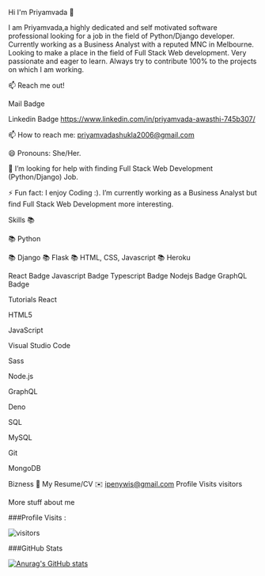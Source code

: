 Hi I'm Priyamvada 👋


I am Priyamvada,a highly dedicated and self motivated software professional looking for a job in the field of Python/Django developer. Currently working as a Business Analyst with a reputed MNC in Melbourne. Looking to make a place in the field of Full Stack Web development. Very passionate and eager to learn. Always try to contribute 100% to the projects on which I am working.

📫 Reach me out! 

Mail Badge 

Linkedin Badge https://www.linkedin.com/in/priyamvada-awasthi-745b307/


📫 How to reach me: priyamvadashukla2006@gmail.com

😄 Pronouns: She/Her.

🤔 I’m looking for help with finding Full Stack Web Development (Python/Django) Job.

⚡ Fun fact: I enjoy Coding :).  I’m currently working as a Business Analyst but find Full Stack Web Development more interesting.


Skills   :books:

:books: Python

:books: Django
:books: Flask
:books: HTML, CSS, Javascript
:books: Heroku


React Badge Javascript Badge Typescript Badge Nodejs Badge GraphQL Badge

Tutorials
React

HTML5

JavaScript

Visual Studio Code

Sass

Node.js

GraphQL

Deno

SQL

MySQL

Git

MongoDB



Bizness
📎 My Resume/CV
✉️ ipenywis@gmail.com
Profile Visits
visitors

More stuff about me

###Profile Visits : 

 ![visitors](https://visitor-badge.glitch.me/badge?page_id=PriyamvadaAwasthi.PriyamvadaAwasthi)

###GitHub Stats

[![Anurag's GitHub stats](https://github-readme-stats.vercel.app/api?username=PriyamvadaAwasthi&&theme=tokyonight)](https://github.com/anuraghazra/github-readme-stats)
